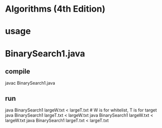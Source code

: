 # Algorithms (4th Edition)

# usage
# BinarySearch1.java
## compile
javac BinarySearch1.java
## run
java BinarySearch1 largeW.txt < largeT.txt  # W is for whitelist, T is for target
java BinarySearch1 largeT.txt < largeW.txt
java BinarySearch1 largeW.txt < largeW.txt
java BinarySearch1 largeT.txt < largeT.txt
